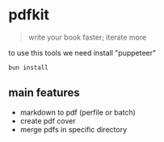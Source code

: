 
# pdfkit

> write your book faster; iterate more

to use this tools we need install "puppeteer"

```sh
bun install
```

## main features

- markdown to pdf (perfile or batch)
- create pdf cover
- merge pdfs in specific directory
